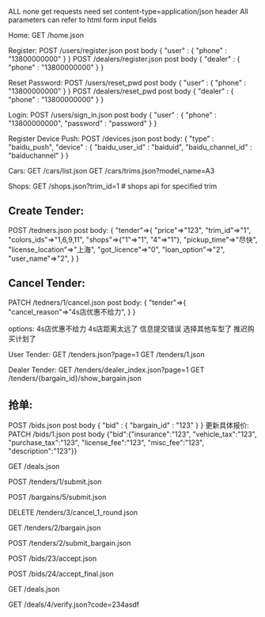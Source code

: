 ALL none get requests need set content-type=application/json header
All parameters can refer to html form input fields

Home:
GET /home.json

Register:
POST /users/register.json   post body   { "user" : { "phone" : "13800000000" } }
POST /dealers/register.json post body   { "dealer" : { "phone" : "13800000000" } }


Reset Password:
POST /users/reset_pwd       post body   { "user" : { "phone" : "13800000000" } }
POST /dealers/reset_pwd     post body   { "dealer" : { "phone" : "13800000000" } }

Login:
POST /users/sign_in.json    post body   { "user" : { "phone" : "13800000000", "password" : "password" } }


Register Device Push:
POST /devices.json          post body:
{ "type" : "baidu_push", "device" : { "baidu_user_id" : "baiduid", "baidu_channel_id" : "baiduchannel" } }

Cars:
GET /cars/list.json
GET /cars/trims.json?model_name=A3


Shops:
GET /shops.json?trim_id=1 # shops api for specified trim


Create Tender:
--------------
POST /tedners.json
post body:
{
  "tender"=>{
    "price"=>"123",
    "trim_id"=>"1",
    "colors_ids"=>"1,6,9,11",
    "shops"=>{"1"=>"1", "4"=>"1"},
    "pickup_time"=>"尽快",
    "license_location"=>"上海",
    "got_licence"=>"0",
    "loan_option"=>"2",
    "user_name"=>"2",
  }
}


Cancel Tender:
---------------
PATCH /tedners/1/cancel.json
post body:
{
  "tender"=>{
    "cancel_reason"=>"4s店优惠不给力",
  }
}

options:
4s店优惠不给力
4s店距离太远了
信息提交错误
选择其他车型了
推迟购买计划了

User Tender:
GET /tenders.json?page=1
GET /tenders/1.json


Dealer Tender:
GET /tenders/dealer_index.json?page=1
GET /tenders/{bargain_id}/show_bargain.json

抢单:
----
POST /bids.json  post body { "bid" : { "bargain_id" : "123" } }
更新具体报价:
PATCH /bids/1.json post body
{"bid":{"insurance":"123", "vehicle_tax":"123", "purchase_tax":"123", "license_fee":"123", "misc_fee":"123", "description":"123"}}



GET /deals.json


POST /tenders/1/submit.json

POST /bargains/5/submit.json

DELETE /tenders/3/cancel_1_round.json

GET /tenders/2/bargain.json

POST /tenders/2/submit_bargain.json

POST /bids/23/accept.json

POST /bids/24/accept_final.json

GET /deals.json

GET /deals/4/verify.json?code=234asdf

